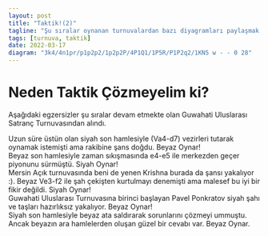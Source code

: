 ```yaml
---
layout: post
title: "Taktik!(2)"
tagline: "Şu sıralar oynanan turnuvalardan bazı diyagramları paylaşmak istiyorum. Elbette artık egzersiz çözmek için pek fazla kaynak mevcut ve taktik sorularının çözümünün satrancımıza katkısı tartışılmaz. Bu sebeple ben de bu kaynaklara ek yapmak istiyorum."
tags: [turnuva, taktik]
date: 2022-03-17
diagram: "3k4/4n1pr/p1p2p2/1p2p2P/4P1Q1/1P5R/P1P2q2/1KN5 w - - 0 28"
---
```

# Neden Taktik Çözmeyelim ki?

Aşağıdaki egzersizler şu sıralar devam etmekte olan Guwahati Uluslarası Satranç Turnuvasından alındı.
<div class="cbdiagram"
     data-size="400"
     data-fen="1bb5/1p1qr1k1/5p1p/P3p1p1/1Q1N4/2B4P/2P2PP1/4R1K1 w - - 9 33"
     data-buttons="0"
     data-legend="Arnav(2010) - Shahil (2400)"
</div>
Uzun süre üstün olan siyah son hamlesiyle (Va4-d7) vezirleri tutarak oynamak istemişti ama rakibine şans doğdu. Beyaz Oynar!


<div class="cbdiagram"
     data-size="400"
     data-fen="7k/1p6/p1p5/P3P3/1P1p2P1/5P2/2QKR3/q6r b - - 0 43"
     data-buttons="0"
     data-legend="Nigmatov (2445) - Saptarshi (2402)"
</div>
Beyaz son hamlesiyle zaman sıkışmasında e4-e5 ile merkezden geçer piyonunu sürmüştü. Siyah Oynar!

<div class="cbdiagram"
     data-size="400"
     data-fen="6r1/2k2N2/4p1pP/3p4/r1pP3q/2p5/2P1BQ2/1R2K3 b - - 2 54"
     data-buttons="0"
     data-legend="Deepan (2530) - Krishna (2460)"
</div>
Mersin Açık turnuvasında beni de yenen Krishna burada da şansı yakalıyor :). Beyaz Ve3-f2 ile şah çekişten kurtulmayı denemişti ama malesef bu iyi bir fikir değildi. Siyah Oynar!

<div class="cbdiagram"
     data-size="400"
     data-fen="3k4/4n1pr/p1p2p2/1p2p2P/4P1Q1/1P5R/P1P2q2/1KN5 w - - 0 28"
     data-buttons="0"
     data-legend="Ponkratov (2641) - Karthikeyan (2397)"
</div>
Guwahati Uluslarası Turnuvasına birinci başlayan Pavel Ponkratov siyah şahı ve taşları hazırlıksız yakalıyor. Beyaz Oynar!

<div class="cbdiagram"
     data-size="400"
     data-fen="2r3k1/1p2n1b1/pB1p1r1p/P1PPppp1/2qN4/8/1P1Q1PPP/R3R1K1 w - - 2 25"
     data-buttons="0"
     data-legend="Sidhant (2359) - Iniyan (2516)"
</div>
Siyah son hamlesiyle beyaz ata saldırarak sorunlarını çözmeyi ummuştu. Ancak beyazın ara hamlelerden oluşan güzel bir cevabı var. Beyaz Oynar.
